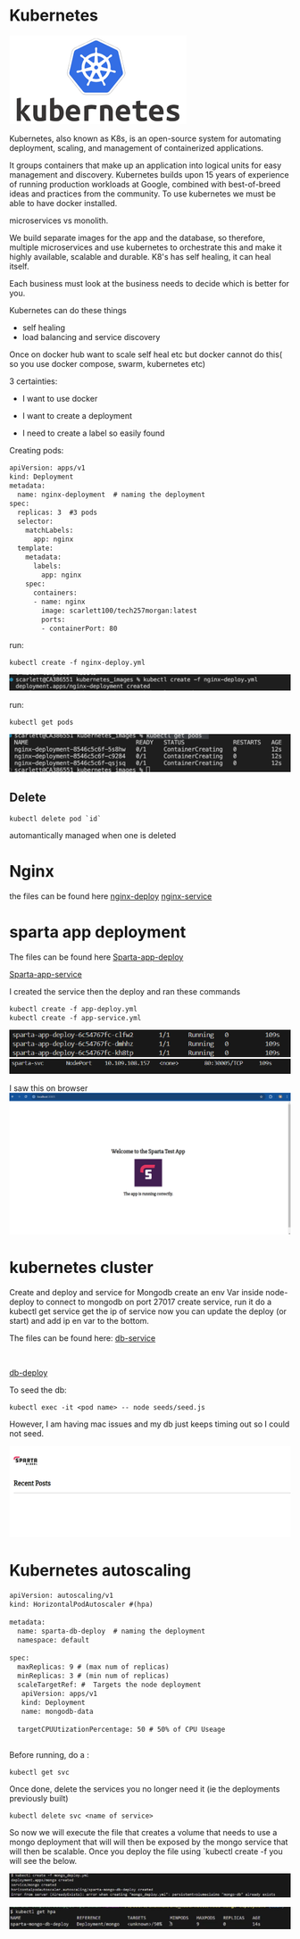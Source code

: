 
# Kubernetes 


![alt text](images/kubernetes.png)

Kubernetes, also known as K8s, is an open-source system for automating deployment, scaling, and management of containerized applications.

It groups containers that make up an application into logical units for easy management and discovery. Kubernetes builds upon 15 years of experience of running production workloads at Google, combined with best-of-breed ideas and practices from the community.
To use kubernetes we must be able to have  docker installed.

microservices vs monolith.

<still to do>



We build separate images for the app and the database, so therefore, multiple microservices and use kubernetes to orchestrate this and make it highly available, scalable and durable. K8's has self healing, it can heal itself. 

Each business must look at the business needs to decide which is better for you.

Kubernetes can do these things

* self healing
* load balancing and service discovery


Once on docker hub want to scale self heal etc but docker cannot do this( so you use docker compose, swarm, kubernetes etc)

3 certainties:

* I want to use docker 

* I want to create a deployment

* I need to create a label so easily found

Creating pods:

```
apiVersion: apps/v1
kind: Deployment
metadata:
  name: nginx-deployment  # naming the deployment
spec:
  replicas: 3  #3 pods
  selector:
    matchLabels:
      app: nginx
  template:
    metadata:
      labels:
        app: nginx
    spec:
      containers:
      - name: nginx
        image: scarlett100/tech257morgan:latest
        ports:
        - containerPort: 80

```

run:

```
kubectl create -f nginx-deploy.yml
```
![alt text](<images/Screenshot 2024-04-18 at 14.29.43.png>)


run:
```
kubectl get pods
```
![alt text](<images/Screenshot 2024-04-18 at 14.32.32.png>)


## Delete

```
kubectl delete pod `id`
```

automantically managed
when one is deleted

 # Nginx 

the files can be found here 
[nginx-deploy](https://github.com/Scarlett100/DevOps_tech257/blob/master/kubernetes/nginx-deploy.yml)
[nginx-service](https://github.com/Scarlett100/DevOps_tech257/blob/master/kubernetes/nginx-service.yml)

 # sparta app deployment

 The files can be found here 
[Sparta-app-deploy](https://github.com/Scarlett100/DevOps_tech257/blob/master/kubernetes/node_app/app-deploy.yml)
<br>

[Sparta-app-service](https://github.com/Scarlett100/DevOps_tech257/blob/master/kubernetes/node_app/app-service.yml)

I created the service then the deploy and ran these commands

```
kubectl create -f app-deploy.yml  
kubectl create -f app-service.yml      
```
![alt text](<images/image (1).png>)
![alt text](<images/image (2).png>)


I saw this on browser
![alt text](images/image.png)



# kubernetes cluster


Create and deploy and service for Mongodb 
create an env Var inside node-deploy to connect to mongodb on port 27017
create service, run it
do a kubectl get service
get the ip of service 
now you can update the deploy (or start) and add ip en var to the bottom.

 The files can be found here:
[db-service](https://github.com/Scarlett100/DevOps_tech257/blob/master/kubernetes/node_app/db-service.yml)

<br>

[db-deploy](https://github.com/Scarlett100/DevOps_tech257/blob/master/kubernetes/node_app/db-deploy.yml)


To seed the db:

```
kubectl exec -it <pod name> -- node seeds/seed.js
```
However, I am having mac issues and my db just keeps timing out so I could not seed.

![alt text](<images/image (3).png>)



# Kubernetes autoscaling

```
apiVersion: autoscaling/v1
kind: HorizontalPodAutoscaler #(hpa)

metadata:
  name: sparta-db-deploy  # naming the deployment
  namespace: default

spec:
  maxReplicas: 9 # (max num of replicas)
  minReplicas: 3 # (min num of replicas)
  scaleTargetRef: #  Targets the node deployment
   apiVersion: apps/v1
   kind: Deployment
   name: mongodb-data

  targetCPUUtizationPercentage: 50 # 50% of CPU Useage


```


Before running, do a :

```
kubectl get svc
```
Once done, delete the services you no longer need it (ie the deployments previously built)

```
kubectl delete svc <name of service>
```

So now we will execute the file that creates a volume that needs to use a mongo deployment that will will then be exposed by the  mongo service that will then be scalable. Once you deploy the file using `kubectl create -f <name of file> you will see the below.


![alt text](<images/Screenshot 2024-04-22 at 10.43.54.png>)

![alt text](<images/Screenshot 2024-04-22 at 10.44.11.png>)
